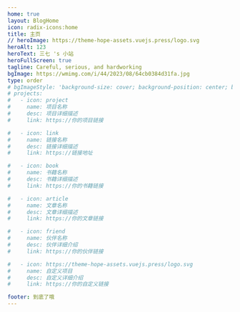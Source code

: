 ```yaml
---
home: true
layout: BlogHome
icon: radix-icons:home
title: 主页
// heroImage: https://theme-hope-assets.vuejs.press/logo.svg
heroAlt: 123
heroText: 三七 's 小站
heroFullScreen: true
tagline: Careful, serious, and hardworking
bgImage: https://wmimg.com/i/44/2023/08/64cb0384d31fa.jpg
type: order
# bgImageStyle: 'background-size: cover; background-position: center; background-repeat: no-repeat; filter: blur(3px)'
# projects:
#   - icon: project
#     name: 项目名称
#     desc: 项目详细描述
#     link: https://你的项目链接

#   - icon: link
#     name: 链接名称
#     desc: 链接详细描述
#     link: https://链接地址

#   - icon: book
#     name: 书籍名称
#     desc: 书籍详细描述
#     link: https://你的书籍链接

#   - icon: article
#     name: 文章名称
#     desc: 文章详细描述
#     link: https://你的文章链接

#   - icon: friend
#     name: 伙伴名称
#     desc: 伙伴详细介绍
#     link: https://你的伙伴链接

#   - icon: https://theme-hope-assets.vuejs.press/logo.svg
#     name: 自定义项目
#     desc: 自定义详细介绍
#     link: https://你的自定义链接

footer: 到底了哦
---
```



